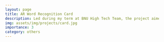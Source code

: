 ```yaml
---
layout: page
title: AR Word Recognition Card
description: Led during my term at BNU High Tech Team, the project aimed to provide an engaging and educational tool that enhances language learning through augmented reality experiences.
img: assets/img/projects/card.jpg
importance: 3
category: others
---
```

